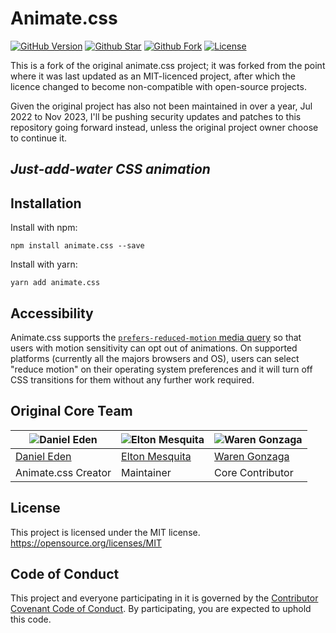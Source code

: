# Animate.css

[![GitHub Version](https://img.shields.io/github/release/steveseguin/animate.mit.css.svg?style=for-the-badge)](https://github.com/steveseguin/animate.mit.css/releases) [![Github Star](https://img.shields.io/github/stars/steveseguin/animate.mit.css.svg?style=for-the-badge)](https://github.com/steveseguin/animate.mit.css/stargazers) [![Github Fork](https://img.shields.io/github/forks/steveseguin/animate.mit.svg?style=for-the-badge)](https://github.com/steveseguin/animate.mit.css/network/members) [![License](https://img.shields.io/github/license/steveseguin/animate.mit.svg?style=for-the-badge)](https://github.com/steveseguin/animate.mit.css/blob/main/LICENSE)

This is a fork of the original animate.css project; it was forked from the point where it was last updated as an MIT-licenced project, after which the licence changed to become non-compatible with open-source projects.

Given the original project has also not been maintained in over a year, Jul 2022 to Nov 2023, I'll be pushing security updates and patches to this repository going forward instead, unless the original project owner choose to continue it.

## _Just-add-water CSS animation_

## Installation

Install with npm:

```shell
npm install animate.css --save
```

Install with yarn:

```shell
yarn add animate.css
```

## Accessibility

Animate.css supports the [`prefers-reduced-motion` media query](https://webkit.org/blog/7551/responsive-design-for-motion/) so that users with motion sensitivity can opt out of animations. On supported platforms (currently all the majors browsers and OS), users can select "reduce motion" on their operating system preferences and it will turn off CSS transitions for them without any further work required.

## Original Core Team

| ![Daniel Eden](https://avatars2.githubusercontent.com/u/439365?s=460&u=512b4cc5324938ae40bbb8f3b7769d335953cd3a&v=4) | ![Elton Mesquita](https://avatars2.githubusercontent.com/u/5007208?s=460&u=418401ee605824272e5dcb955fd64ea24546a857&v=4) | ![Waren Gonzaga](https://avatars1.githubusercontent.com/u/15052701?s=460&u=9e58364978379536d3f26c4ce5cae1a2a449a0e4&v=4) |
| --- | --- | --- |
| [Daniel Eden](https://github.com/daneden) | [Elton Mesquita](https://github.com/eltonmesquita) | [Waren Gonzaga](https://github.com/WarenGonzaga) |
| Animate.css Creator | Maintainer | Core Contributor |

## License

This project is licensed under the MIT license. <https://opensource.org/licenses/MIT>

## Code of Conduct

This project and everyone participating in it is governed by the [Contributor Covenant Code of Conduct](CODE_OF_CONDUCT.md). By participating, you are expected to uphold this code.
